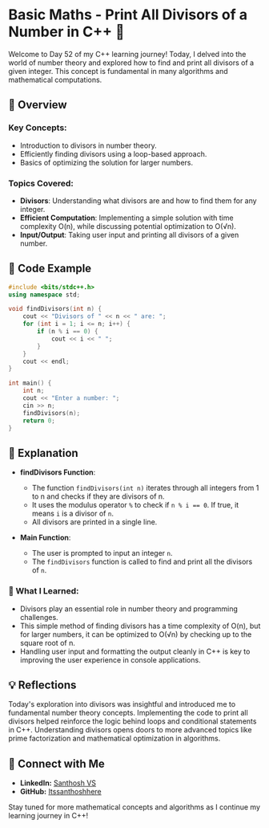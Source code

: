 # Basic Maths - Print All Divisors of a Number in C++ 🚀

Welcome to Day 52 of my C++ learning journey! Today, I delved into the world of number theory and explored how to find and print all divisors of a given integer. This concept is fundamental in many algorithms and mathematical computations.

## 📝 Overview

### Key Concepts:
- Introduction to divisors in number theory.
- Efficiently finding divisors using a loop-based approach.
- Basics of optimizing the solution for larger numbers.

### Topics Covered:
- **Divisors**: Understanding what divisors are and how to find them for any integer.
- **Efficient Computation**: Implementing a simple solution with time complexity O(n), while discussing potential optimization to O(√n).
- **Input/Output**: Taking user input and printing all divisors of a given number.

## 📂 Code Example

```cpp
#include <bits/stdc++.h>
using namespace std;

void findDivisors(int n) {
    cout << "Divisors of " << n << " are: ";
    for (int i = 1; i <= n; i++) {
        if (n % i == 0) {
            cout << i << " ";
        }
    }
    cout << endl;
}

int main() {
    int n;
    cout << "Enter a number: ";
    cin >> n;
    findDivisors(n);
    return 0;
}
```

## 📘 Explanation

- **findDivisors Function**:
  - The function `findDivisors(int n)` iterates through all integers from 1 to n and checks if they are divisors of n.
  - It uses the modulus operator `%` to check if `n % i == 0`. If true, it means `i` is a divisor of `n`.
  - All divisors are printed in a single line.

- **Main Function**:
  - The user is prompted to input an integer `n`.
  - The `findDivisors` function is called to find and print all the divisors of `n`.

### 🚀 What I Learned:
- Divisors play an essential role in number theory and programming challenges.
- This simple method of finding divisors has a time complexity of O(n), but for larger numbers, it can be optimized to O(√n) by checking up to the square root of n.
- Handling user input and formatting the output cleanly in C++ is key to improving the user experience in console applications.

## 💡 Reflections

Today's exploration into divisors was insightful and introduced me to fundamental number theory concepts. Implementing the code to print all divisors helped reinforce the logic behind loops and conditional statements in C++. Understanding divisors opens doors to more advanced topics like prime factorization and mathematical optimization in algorithms.

## 🔗 Connect with Me
- **LinkedIn:** [Santhosh VS](https://www.linkedin.com/in/thesanthoshvs/)
- **GitHub:** [Itssanthoshhere](https://github.com/Itssanthoshhere)

Stay tuned for more mathematical concepts and algorithms as I continue my learning journey in C++!
